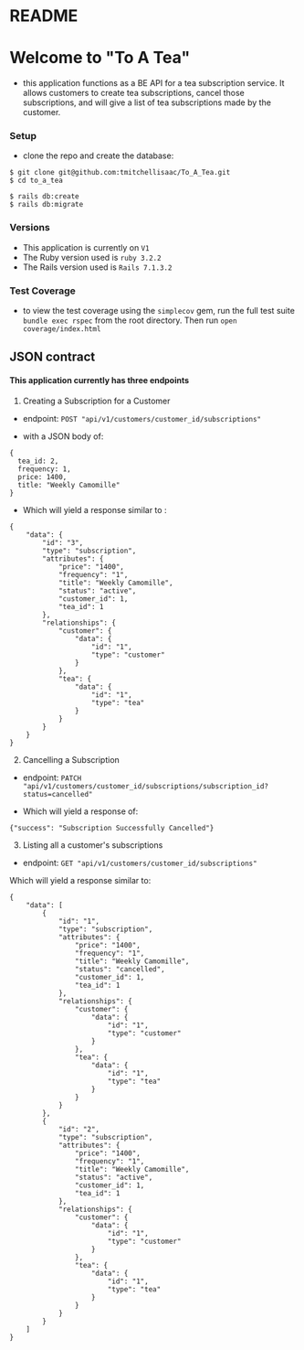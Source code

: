 # README


# Welcome to "To A Tea"
- this application functions as a BE API for a tea subscription service. It allows customers to create tea subscriptions, cancel those subscriptions, and will give a list of tea subscriptions made by the customer.

### Setup
- clone the repo and create the database:

```
$ git clone git@github.com:tmitchellisaac/To_A_Tea.git
$ cd to_a_tea

$ rails db:create
$ rails db:migrate
```

### Versions
- This application is currently on `V1`
- The Ruby version used is `ruby 3.2.2`
- The Rails version used is `Rails 7.1.3.2`

### Test Coverage
- to view the test coverage using the `simplecov` gem, run the full test suite `bundle exec rspec` from the root directory. Then run `open coverage/index.html`

## JSON contract

#### This application currently has three endpoints

1. Creating a Subscription for a Customer

- endpoint: `POST "api/v1/customers/customer_id/subscriptions"`

- with a JSON body of:

```
{
  tea_id: 2,
  frequency: 1,
  price: 1400,
  title: "Weekly Camomille"
}
```
- Which will yield a response similar to :
```
{
    "data": {
        "id": "3",
        "type": "subscription",
        "attributes": {
            "price": "1400",
            "frequency": "1",
            "title": "Weekly Camomille",
            "status": "active",
            "customer_id": 1,
            "tea_id": 1
        },
        "relationships": {
            "customer": {
                "data": {
                    "id": "1",
                    "type": "customer"
                }
            },
            "tea": {
                "data": {
                    "id": "1",
                    "type": "tea"
                }
            }
        }
    }
}
```

2. Cancelling a Subscription

- endpoint: `PATCH "api/v1/customers/customer_id/subscriptions/subscription_id?status=cancelled"`

- Which will yield a response of:

```
{"success": "Subscription Successfully Cancelled"}
```

3. Listing all a customer's subscriptions

- endpoint: `GET "api/v1/customers/customer_id/subscriptions"`

Which will yield a response similar to:

```
{
    "data": [
        {
            "id": "1",
            "type": "subscription",
            "attributes": {
                "price": "1400",
                "frequency": "1",
                "title": "Weekly Camomille",
                "status": "cancelled",
                "customer_id": 1,
                "tea_id": 1
            },
            "relationships": {
                "customer": {
                    "data": {
                        "id": "1",
                        "type": "customer"
                    }
                },
                "tea": {
                    "data": {
                        "id": "1",
                        "type": "tea"
                    }
                }
            }
        },
        {
            "id": "2",
            "type": "subscription",
            "attributes": {
                "price": "1400",
                "frequency": "1",
                "title": "Weekly Camomille",
                "status": "active",
                "customer_id": 1,
                "tea_id": 1
            },
            "relationships": {
                "customer": {
                    "data": {
                        "id": "1",
                        "type": "customer"
                    }
                },
                "tea": {
                    "data": {
                        "id": "1",
                        "type": "tea"
                    }
                }
            }
        }
    ]
}
```
